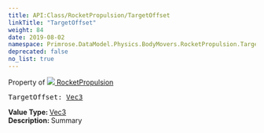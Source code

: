 ```yaml
---
title: API:Class/RocketPropulsion/TargetOffset
linkTitle: "TargetOffset"
weight: 84
date: 2019-08-02
namespace: Primrose.DataModel.Physics.BodyMovers.RocketPropulsion.TargetOffset
deprecated: false
no_list: true
---
```

Property of <a href="/docs/api-reference/Class/RocketPropulsion"><img src="/icons/silk/rocket.png"/>&nbsp;RocketPropulsion</a>
<pre class="method-declaration">
TargetOffset: <a class="type" href="/docs/api-reference/DataType/Vec3">Vec3</a></pre>
<b>Value Type: </b>
<a class="type" href="/docs/api-reference/DataType/Vec3">Vec3</a>
<br/>
<b>Description: </b>
Summary

